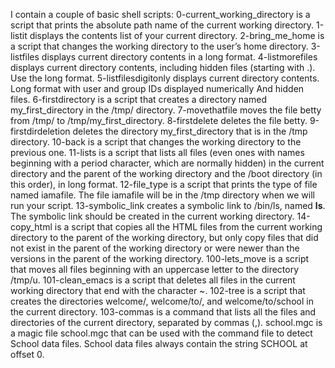 I contain a couple of basic shell scripts:
0-current_working_directory is a script that prints the absolute path name of the current working directory.
1-listit displays the contents list of your current directory.
2-bring_me_home is a script that changes the working directory to the user’s home directory.
3-listfiles displays current directory contents in a long format.
4-listmorefiles displays current directory contents, including hidden files (starting with .). Use the long format.
5-listfilesdigitonly displays current directory contents. Long format with user and group IDs displayed numerically And hidden files.
6-firstdirectory is a script that creates a directory named my_first_directory in the /tmp/ directory.
7-movethatfile moves the file betty from /tmp/ to /tmp/my_first_directory.
8-firstdelete deletes the file betty.
9-firstdirdeletion deletes the directory my_first_directory that is in the /tmp directory.
10-back is a script that changes the working directory to the previous one.
11-lists is a script that lists all files (even ones with names beginning with a period character, which are normally hidden) in the current directory and the parent of the working directory and the /boot directory (in this order), in long format.
12-file_type is a script that prints the type of file named iamafile. The file iamafile will be in the /tmp directory when we will run your script.
13-symbolic_link creates a symbolic link to /bin/ls, named __ls__. The symbolic link should be created in the current working directory.
14-copy_html is a script that copies all the HTML files from the current working directory to the parent of the working directory, but only copy files that did not exist in the parent of the working directory or were newer than the versions in the parent of the working directory.
100-lets_move is a script that moves all files beginning with an uppercase letter to the directory /tmp/u.
101-clean_emacs is a script that deletes all files in the current working directory that end with the character ~.
102-tree is a script that creates the directories welcome/, welcome/to/, and welcome/to/school in the current directory.
103-commas is a command that lists all the files and directories of the current directory, separated by commas (,).
school.mgc is a magic file school.mgc that can be used with the command file to detect School data files. School data files always contain the string SCHOOL at offset 0.
